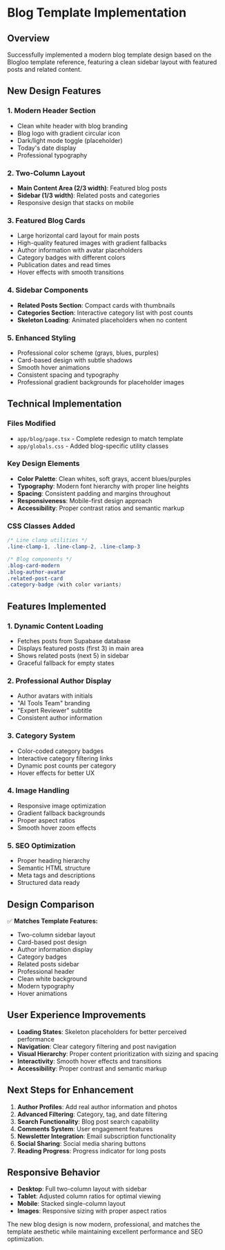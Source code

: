 # Blog Template Implementation

## Overview
Successfully implemented a modern blog template design based on the Blogloo template reference, featuring a clean sidebar layout with featured posts and related content.

## New Design Features

### 1. **Modern Header Section**
- Clean white header with blog branding
- Blog logo with gradient circular icon
- Dark/light mode toggle (placeholder)
- Today's date display
- Professional typography

### 2. **Two-Column Layout**
- **Main Content Area (2/3 width)**: Featured blog posts
- **Sidebar (1/3 width)**: Related posts and categories
- Responsive design that stacks on mobile

### 3. **Featured Blog Cards**
- Large horizontal card layout for main posts
- High-quality featured images with gradient fallbacks
- Author information with avatar placeholders
- Category badges with different colors
- Publication dates and read times
- Hover effects with smooth transitions

### 4. **Sidebar Components**
- **Related Posts Section**: Compact cards with thumbnails
- **Categories Section**: Interactive category list with post counts
- **Skeleton Loading**: Animated placeholders when no content

### 5. **Enhanced Styling**
- Professional color scheme (grays, blues, purples)
- Card-based design with subtle shadows
- Smooth hover animations
- Consistent spacing and typography
- Professional gradient backgrounds for placeholder images

## Technical Implementation

### Files Modified
- `app/blog/page.tsx` - Complete redesign to match template
- `app/globals.css` - Added blog-specific utility classes

### Key Design Elements
- **Color Palette**: Clean whites, soft grays, accent blues/purples
- **Typography**: Modern font hierarchy with proper line heights
- **Spacing**: Consistent padding and margins throughout
- **Responsiveness**: Mobile-first design approach
- **Accessibility**: Proper contrast ratios and semantic markup

### CSS Classes Added
```css
/* Line clamp utilities */
.line-clamp-1, .line-clamp-2, .line-clamp-3

/* Blog components */
.blog-card-modern
.blog-author-avatar
.related-post-card
.category-badge (with color variants)
```

## Features Implemented

### 1. **Dynamic Content Loading**
- Fetches posts from Supabase database
- Displays featured posts (first 3) in main area
- Shows related posts (next 5) in sidebar
- Graceful fallback for empty states

### 2. **Professional Author Display**
- Author avatars with initials
- "AI Tools Team" branding
- "Expert Reviewer" subtitle
- Consistent author information

### 3. **Category System**
- Color-coded category badges
- Interactive category filtering links
- Dynamic post counts per category
- Hover effects for better UX

### 4. **Image Handling**
- Responsive image optimization
- Gradient fallback backgrounds
- Proper aspect ratios
- Smooth hover zoom effects

### 5. **SEO Optimization**
- Proper heading hierarchy
- Semantic HTML structure
- Meta tags and descriptions
- Structured data ready

## Design Comparison
✅ **Matches Template Features:**
- Two-column sidebar layout
- Card-based post design
- Author information display
- Category badges
- Related posts sidebar
- Professional header
- Clean white background
- Modern typography
- Hover animations

## User Experience Improvements
- **Loading States**: Skeleton placeholders for better perceived performance
- **Navigation**: Clear category filtering and post navigation
- **Visual Hierarchy**: Proper content prioritization with sizing and spacing
- **Interactivity**: Smooth hover effects and transitions
- **Accessibility**: Proper contrast and semantic markup

## Next Steps for Enhancement
1. **Author Profiles**: Add real author information and photos
2. **Advanced Filtering**: Category, tag, and date filtering
3. **Search Functionality**: Blog post search capability
4. **Comments System**: User engagement features
5. **Newsletter Integration**: Email subscription functionality
6. **Social Sharing**: Social media sharing buttons
7. **Reading Progress**: Progress indicator for long posts

## Responsive Behavior
- **Desktop**: Full two-column layout with sidebar
- **Tablet**: Adjusted column ratios for optimal viewing
- **Mobile**: Stacked single-column layout
- **Images**: Responsive sizing with proper aspect ratios

The new blog design is now modern, professional, and matches the template aesthetic while maintaining excellent performance and SEO optimization.
